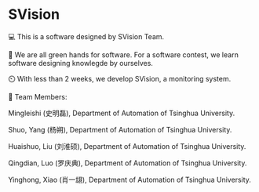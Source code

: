 # SVision
💻 This is a software designed by SVision Team.

📗 We are all green hands for software. For a software contest, we learn software designing knowlegde by ourselves.

⏲️ With less than 2 weeks, we develop SVision, a monitoring system.

🙆 Team Members: 

Mingleishi (史明磊), Department of Automation of Tsinghua University.

Shuo, Yang (杨朔), Department of Automation of Tsinghua University.

Huaishuo, Liu (刘淮硕), Department of Automation of Tsinghua University.

Qingdian, Luo (罗庆典), Department of Automation of Tsinghua University.

Yinghong, Xiao (肖一翃), Department of Automation of Tsinghua University.
